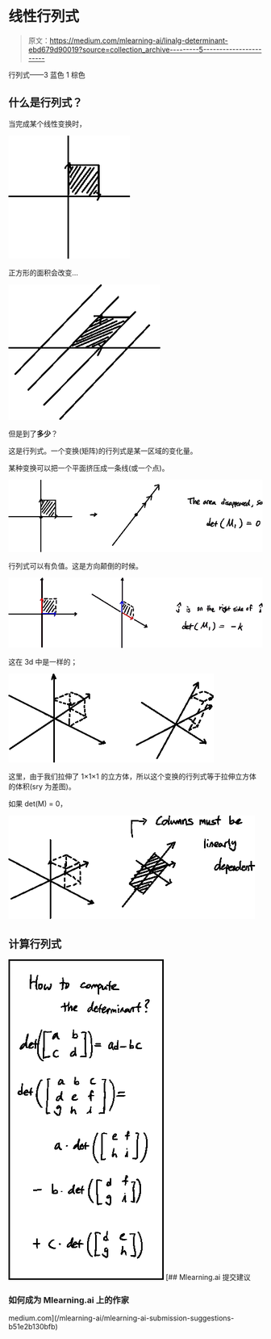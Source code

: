 # 线性行列式

> 原文：<https://medium.com/mlearning-ai/linalg-determinant-ebd679d90019?source=collection_archive---------5----------------------->

行列式——3 蓝色 1 棕色

## 什么是行列式？

当完成某个线性变换时，

![](img/b7216d173ca700d4ebd5bc7901bf5533.png)

正方形的面积会改变…

![](img/39e271f35cd5159ebb2f387c12f1d179.png)

但是到了**多少**？

这是行列式。一个变换(矩阵)的行列式是某一区域的变化量。

某种变换可以把一个平面挤压成一条线(或一个点)。

![](img/bd8c6724605f5a2266aa3c7f30fa9ae5.png)

行列式可以有负值。这是方向颠倒的时候。

![](img/84ce6608c6c4d637b6da95c5d5cca526.png)

这在 3d 中是一样的；

![](img/a1dbdb9fae6a06abf1f1d3c7fb9bdeb2.png)

这里，由于我们拉伸了 1×1×1 的立方体，所以这个变换的行列式等于拉伸立方体的体积(sry 为差图)。

如果 det(M) = 0，

![](img/cde98fac79b64f97d091a9c272a9de65.png)

## 计算行列式

![](img/447fbb0e7afec431bf2856e22e400e27.png)[](/mlearning-ai/mlearning-ai-submission-suggestions-b51e2b130bfb) [## Mlearning.ai 提交建议

### 如何成为 Mlearning.ai 上的作家

medium.com](/mlearning-ai/mlearning-ai-submission-suggestions-b51e2b130bfb)